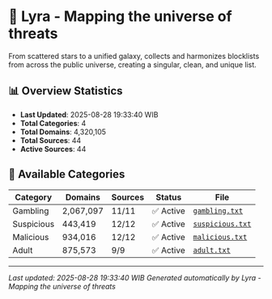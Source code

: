 # 🌌 Lyra - Mapping the universe of threats

From scattered stars to a unified galaxy, collects and harmonizes blocklists from across the public universe, creating a singular, clean, and unique list.

## 📊 Overview Statistics

- **Last Updated**: 2025-08-28 19:33:40 WIB
- **Total Categories**: 4
- **Total Domains**: 4,320,105
- **Total Sources**: 44
- **Active Sources**: 44

## 📂 Available Categories

| Category | Domains | Sources | Status | File |
|----------|---------|---------|--------|------|
| Gambling | 2,067,097 | 11/11 | ✅ Active | [`gambling.txt`](blocklist/gambling.txt) |
| Suspicious | 443,419 | 12/12 | ✅ Active | [`suspicious.txt`](blocklist/suspicious.txt) |
| Malicious | 934,016 | 12/12 | ✅ Active | [`malicious.txt`](blocklist/malicious.txt) |
| Adult | 875,573 | 9/9 | ✅ Active | [`adult.txt`](blocklist/adult.txt) |


---

*Last updated: 2025-08-28 19:33:40 WIB*
*Generated automatically by Lyra - Mapping the universe of threats*
